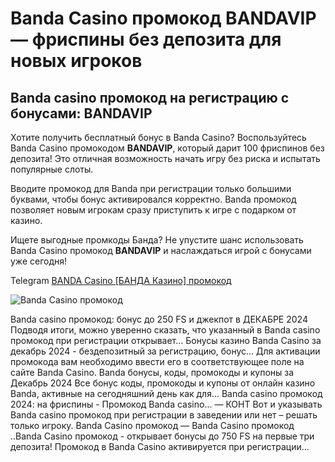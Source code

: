 # Banda Casino промокод BANDAVIP — фриспины без депозита для новых игроков
## Banda casino промокод на регистрацию с бонусами: BANDAVIP
Хотите получить бесплатный бонус в Banda Casino? Воспользуйтесь Banda Casino промокодом **BANDAVIP**, который дарит 100 фриспинов без депозита! Это отличная возможность начать игру без риска и испытать популярные слоты.

Вводите промокод для Banda при регистрации только большими буквами, чтобы бонус активировался корректно. Banda промокод позволяет новым игрокам сразу приступить к игре с подарком от казино.

Ищете выгодные промкоды Банда? Не упустите шанс использовать Banda Casino промокод **BANDAVIP** и наслаждаться игрой с бонусами уже сегодня!

Telegram [BANDA Casino [БАНДА Казино] промокод](https://t.me/casinobandapromo)

![Banda Casino промокод](https://github.com/user-attachments/assets/c344f1ea-ee3b-4e0d-856c-a631159e3531)

Banda casino промокод: бонус до 250 FS и джекпот в ДЕКАБРЕ 2024
Подводя итоги, можно уверенно сказать, что указанный в Banda casino промокод при регистрации открывает...
Бонусы казино Banda Casino за декабрь 2024 - бездепозитный за регистрацию, бонус...
Для активации промокода вам необходимо ввести его в соответствующее поле на сайте Banda Casino.
Banda бонусы, коды, промокоды и купоны за Декабрь 2024
Все бонус коды, промокоды и купоны от онлайн казино Banda, активные на сегодняшний день как для...
Banda casino промокод 2024: на фриспины - Промокод Banda casino... — КОНТ
Вот и указывать Banda casino промокод при регистрации в заведении или нет – решать только игроку.
Banda Сasino промокод — Banda Сasino промокод ..Banda Сasino промокод - открывает бонусы до 750 FS на первые три депозита! Промокод в Banda Сasino активируется при регистрации...
